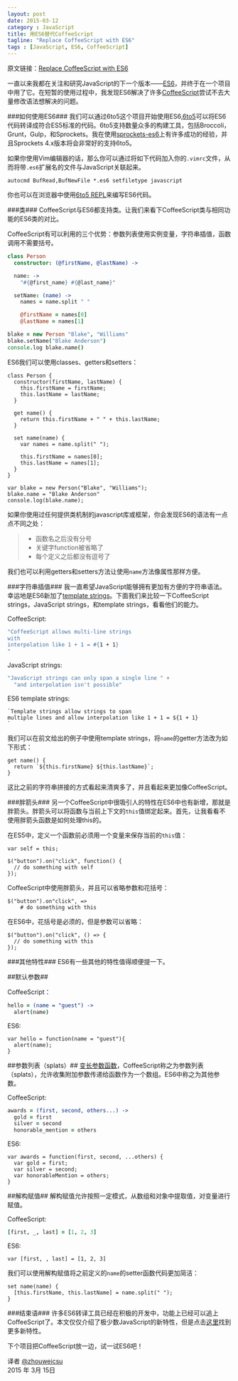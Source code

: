 ```yaml
---
layout: post
date: 2015-03-12
category : JavaScript
title: 用ES6替代CoffeeScript
tagline: "Replace CoffeeScript with ES6"
tags : [JavaScript, ES6, CoffeeScript] 
---
```


原文链接：[Replace CoffeeScript with ES6][1]

一直以来我都在关注和研究JavaScript的下一个版本——[ES6][2]，并终于在一个项目中用了它。在短暂的使用过程中，我发现ES6解决了许多[CoffeeScript][3]尝试不去大量修改语法想解决的问题。

###如何使用ES6###
我们可以通过6to5这个项目开始使用ES6,[6to5][4]可以将ES6代码转译成符合ES5标准的代码。6to5支持数量众多的构建工具，包括Broccoli，Grunt，Gulp，和Sprockets。我在使用[sprockets-es6][5]上有许多成功的经验，并且Sprockets 4.x版本将会非常好的支持6to5。

如果你使用Vim编辑器的话，那么你可以通过将如下代码加入你的`.vimrc`文件，从而将带`.es6`扩展名的文件与JavaScript关联起来。

```
autocmd BufRead,BufNewFile *.es6 setfiletype javascript
```

你也可以在浏览器中使用[6to5 REPL][6]来编写ES6代码。

###类###
CoffeeScript与ES6都支持类。让我们来看下CoffeeScript类与相同功能的ES6类的对比。

CoffeeScript有可以利用的三个优势：参数列表使用实例变量，字符串插值，函数调用不需要括号。

```coffeescript
class Person
  constructor: (@firstName, @lastName) ->

  name: ->
    "#{@first_name} #{@last_name}"

  setName: (name) ->
    names = name.split " "

    @firstName = names[0]
    @lastName = names[1]

blake = new Person "Blake", "Williams"
blake.setName("Blake Anderson")
console.log blake.name()
```

ES6我们可以使用classes、getters和setters：

```
class Person {
  constructor(firstName, lastName) {
    this.firstName = firstName;
    this.lastName = lastName;
  }

  get name() {
    return this.firstName + " " + this.lastName;
  }

  set name(name) {
    var names = name.split(" ");

    this.firstName = names[0];
    this.lastName = names[1];
  }
}

var blake = new Person("Blake", "Williams");
blake.name = "Blake Anderson"
console.log(blake.name);
```

如果你使用过任何提供类机制的javascript库或框架，你会发现ES6的语法有一点点不同之处：

> * 函数名之后没有分号
> * 关键字function被省略了
> * 每个定义之后都没有逗号了

我们也可以利用getters和setters方法让使用`name`方法像属性那样方便。


###字符串插值###
我一直希望JavaScript能够拥有更加有方便的字符串语法。幸运地是ES6新加了[template strings][7]。下面我们来比较一下CoffeeScript strings，JavaScript strings，和template strings，看看他们的能力。

CoffeeScript:

```coffeescript
"CoffeeScript allows multi-line strings
with
interpolation like 1 + 1 = #{1 + 1}
"
```

JavaScript strings:

```javascript
"JavaScript strings can only span a single line " +
  "and interpolation isn't possible"
```

ES6 template strings:

```
`Template strings allow strings to span
multiple lines and allow interpolation like 1 + 1 = ${1 + 1}
`
```

我们可以在前文给出的例子中使用template strings，将`name`的getter方法改为如下形式：

```
get name() {
  return `${this.firstName} ${this.lastName}`;
}
```

这比之前的字符串拼接的方式看起来清爽多了，并且看起来更加像CoffeeScript。

###胖箭头###
另一个CoffeeScript中很吸引人的特性在ES6中也有新增，那就是胖箭头。胖箭头可以将函数与当前上下文的`this`值绑定起来。首先，让我看看不使用胖箭头函数是如何处理this的。

在ES5中，定义一个函数前必须用一个变量来保存当前的`this`值：

```
var self = this;

$("button").on("click", function() {
  // do something with self
});
```

CoffeeScript中使用胖箭头，并且可以省略参数和花括号：

```
$("button").on"click", => 
    # do something with this
```

在ES6中，花括号是必须的，但是参数可以省略：

```
$("button").on("click", () => {
  // do something with this
});
```
###其他特性###
ES6有一些其他的特性值得顺便提一下。

##默认参数##

CoffeeScript：

```coffeescript  
hello = (name = "guest") ->
  alert(name)
```

ES6:

```
var hello = function(name = "guest"){
  alert(name);
}
```

##参数列表（splats）##
[变长参数函数][8]，CoffeeScript称之为参数列表（splats），允许收集附加参数传递给函数作为一个数组。ES6中称之为其他参数。

CoffeeScript:

```coffeescript
awards = (first, second, others...) ->
  gold = first
  silver = second
  honorable_mention = others
```

ES6:

```
var awards = function(first, second, ...others) {
  var gold = first;
  var silver = second;
  var honorableMention = others;
}
```
##解构赋值##
解构赋值允许按照一定模式，从数组和对象中提取值，对变量进行赋值。

CoffeeScript:

```coffeescript
[first, _, last] = [1, 2, 3]
```

ES6:

```
var [first, , last] = [1, 2, 3]
```

我们可以使用解构赋值将之前定义的`name`的setter函数代码更加简洁：

```
set name(name) {
  [this.firstName, this.lastName] = name.split(" ");
}
```

###结束语###
许多ES6转译工具已经在积极的开发中，功能上已经可以追上CoffeeScript了。本文仅仅介绍了极少数JavaScript的新特性，但是点击[这里][9]找到更多新特性。

下个项目把CoffeeScript放一边，试一试ES6吧！

译者 [@zhouweicsu][10]     
2015 年 3月 15日    

[1]: https://robots.thoughtbot.com/replace-coffeescript-with-es6
[2]: http://en.wikipedia.org/wiki/ECMAScript#ECMAScript_Harmony_.286th_Edition.29
[3]: http://coffeescript.org/
[4]: https://babeljs.io/
[5]: https://github.com/josh/sprockets-es6
[6]: https://babeljs.io/repl/
[7]: https://developer.mozilla.org/en-US/docs/Web/JavaScript/Reference/template_strings
[8]: http://en.wikipedia.org/wiki/Variadic_function
[9]: https://6to5.org/docs/learn-es6/
[10]: http://zhouweicsu.github.io/